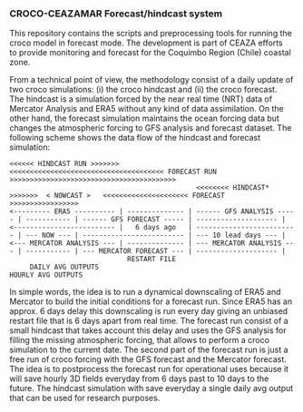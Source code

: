 ### CROCO-CEAZAMAR Forecast/hindcast system

This repository contains the scripts and preprocessing tools for running the croco model in forecast mode. The development is part of CEAZA efforts\
to provide monitoring and forecast for the Coquimbo Region (Chile) coastal zone.

From a technical point of view, the methodology consist of a daily update of two croco simulations: (i) the croco hindcast and (ii) the croco forecast.\
The hindcast is a simulation forced by the near real time (NRT) data of Mercator Analysis and ERA5 without any kind of data assimilation. On the other hand,
the forecast simulation maintains the ocean forcing data but changes the atmospheric forcing to GFS analysis and forecast dataset. The following scheme shows 
the data flow of the hindcast and forecast simulation:

```
<<<<<< HINDCAST RUN >>>>>>>                  <<<<<<<<<<<<<<<<<<<<<<<<<<<<<<<<<<<<<< FORECAST RUN >>>>>>>>>>>>>>>>>>>>>>>>>>>>>>>>>>>>>>>>>
                                              <<<<<<<< HINDCAST* >>>>>>>  < NOWCAST >   <<<<<<<<<<<<<<<<<<<<< FORECAST >>>>>>>>>>>>>>>>>
<--------- ERA5 ---------- | -------------- | ------ GFS ANALYSIS ----- | ----------- | ------ GFS FORECAST ----- | -------------------- |
<------------------------- |   6 days ago   | ------------------------- | --- NOW --- | ------------------------- | --- 10 lead days --- |
<--- MERCATOR ANALYSIS --- | -------------- | --- MERCATOR ANALYSIS --- | ----------- | --- MERCATOR FORECAST --- | -------------------- |
                             RESTART FILE       
     DAILY AVG OUTPUTS                                                             HOURLY AVG OUTPUTS
```

In simple words, the idea is to run a dynamical downscaling of ERA5 and Mercator to build the initial conditions for a forecast run. Since ERA5 has an approx. 6 days delay
this downscaling is run every day giving an unbiased restart file that is 6 days apart from real time. The forecast run consist of a small hindcast that takes account
this delay and uses the GFS analysis for filling the missing atmospheric forcing, that allows to perform a croco simulation to the current date. The second part of the forecast 
run is just a free run of croco forcing with the GFS forecast and the Mercator forecast. The idea is to postprocess the forecast run for operational uses because it will save
hourly 3D fields everyday from 6 days past to 10 days to the future. The hindcast simulation with save everyday a single daily avg output that can be used for research purposes.  